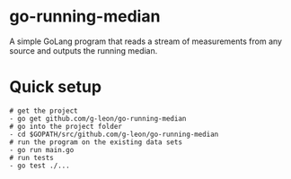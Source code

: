 # go-running-median
A simple GoLang program that reads a stream of measurements from any source and outputs the running median.

# Quick setup
    # get the project
    - go get github.com/g-leon/go-running-median
    # go into the project folder
    - cd $GOPATH/src/github.com/g-leon/go-running-median
    # run the program on the existing data sets
    - go run main.go 
    # run tests
    - go test ./...  

